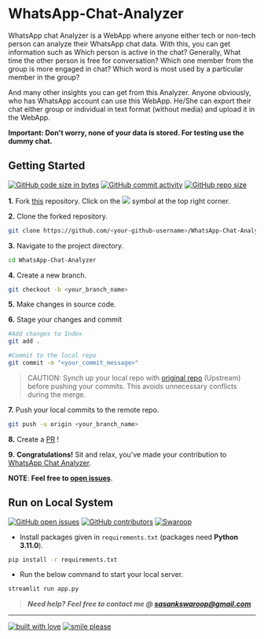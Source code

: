 # WhatsApp-Chat-Analyzer

WhatsApp chat Analyzer is a WebApp where anyone either tech or non-tech person can analyze their WhatsApp chat data. With this, you can get information such as Which person is active in the chat? Generally, What time the other person is free for conversation? Which one member from the group is more engaged in chat? Which word is most used by a particular member in the group?

And many other insights you can get from this Analyzer. Anyone obviously, who has WhatsApp account can use this WebApp. He/She can export their chat either group or individual in text format (without media) and upload it in the WebApp.


**Important: Don't worry, none of your data is stored. For testing use the dummy chat.**

## Getting Started

[![GitHub code size in bytes](https://img.shields.io/github/languages/code-size/pcsingh/WhatsApp-Chat-Analyzer?logo=github)](https://roopwca-96fun.streamlit.app/) [![GitHub commit activity](https://img.shields.io/github/commit-activity/m/Swaroop008/WhatsApp-Chat-Analyzer?color=bluevoilet&logo=github)](https://github.com/Swaroop008/WhatsApp-Chat-Analyzer/commits/) [![GitHub repo size](https://img.shields.io/github/repo-size/Swaroop008/WhatsApp-Chat-Analyzer?logo=github)](https://roopwca-96fun.streamlit.app/)

**1.** Fork [this](https://github.com/Swaroop008/WhatsApp-Chat-Analyzer/) repository.
Click on the <a href="https://github.com/Swaroop008/WhatsApp-Chat-Analyzer/"><img src="https://img.icons8.com/ios/24/000000/code-fork.png"></a> symbol at the top right corner.

**2.** Clone the forked repository.

```bash
git clone https://github.com/<your-github-username>/WhatsApp-Chat-Analyzer
```

**3.** Navigate to the project directory.

```bash
cd WhatsApp-Chat-Analyzer
```

**4.** Create a new branch.

```bash
git checkout -b <your_branch_name>
```

**5.** Make changes in source code.

**6.** Stage your changes and commit

```bash
#Add changes to Index
git add .

#Commit to the local repo
git commit -m "<your_commit_message>"
```

>CAUTION: Synch up your local repo with [original repo](https://github.com/Swaroop008/WhatsApp-Chat-Analyzer) (Upstream) before pushing your commits.
>This avoids unnecessary conflicts during the merge.

**7.** Push your local commits to the remote repo.

```bash
git push -u origin <your_branch_name>
```

**8.** Create a [PR](https://help.github.com/en/github/collaborating-with-issues-and-pull-requests/creating-a-pull-request) !

**9.** **Congratulations!** Sit and relax, you've made your contribution to [WhatsApp Chat Analyzer](https://roopwca-96fun.streamlit.app/).

**NOTE**: **Feel free to [open issues](https://github.com/Swaroop008/WhatsApp-Chat-Analyzer/issues/new/choose)**.


## Run on Local System

[![GitHub open issues](https://img.shields.io/github/issues/Swaroop008/WhatsApp-Chat-Analyzer?logo=github)](https://github.com/Swaroop008/WhatsApp-Chat-Analyzer/issues) [![GitHub contributors](https://img.shields.io/github/contributors/Swaroop008/WhatsApp-Chat-Analyzer?logo=github)](https://github.com/Swaroop008/WhatsApp-Chat-Analyzer/graphs/contributors) [![Swaroop](https://img.shields.io/badge/Author-@Swaroop008-gray.svg?colorA=gray&colorB=dodgerblue&logo=github)](https://github.com/Swaroop008/)

- Install packages given in `requirements.txt` (packages need **Python 3.11.0**).

```bash
pip install -r requirements.txt
```

- Run the below command to start your local server.

```bash
streamlit run app.py
```

> **_Need help?_** 
> **_Feel free to contact me @ [sasankswaroop@gmail.com](mailto:sasankswaroop@gmail.com?Subject=WhatsApp_Chat_Analyzer)_**

---

[![built with love](https://forthebadge.com/images/badges/built-with-love.svg)](https://www.linkedin.com/in/sasank-swaroop/) [![smile please](https://forthebadge.com/images/badges/makes-people-smile.svg)](Swaroop008)


